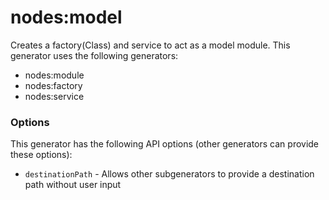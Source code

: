# nodes:model

Creates a factory(Class) and service to act as a model module. This generator uses the following generators:

* nodes:module
* nodes:factory
* nodes:service

### Options

This generator has the following API options (other generators can provide these options):

* `destinationPath` - Allows other subgenerators to provide a destination path without user input